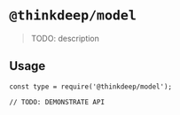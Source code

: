 # `@thinkdeep/model`

> TODO: description

## Usage

```
const type = require('@thinkdeep/model');

// TODO: DEMONSTRATE API
```
